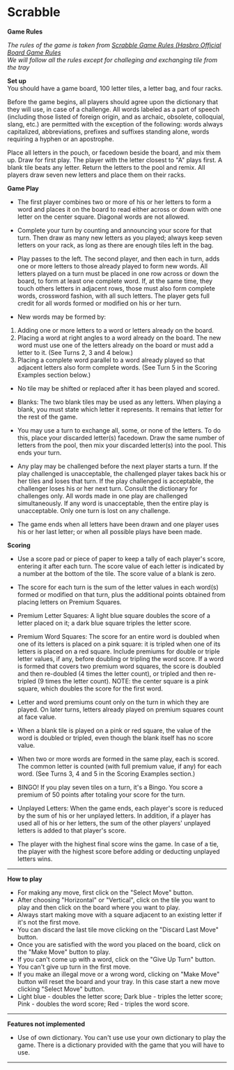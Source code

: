 Scrabble   
===

**Game Rules**  

*The rules of the game is taken from [Scrabble Game Rules (Hasbro Official Board Game Rules](https://scrabble.hasbro.com/en-us/rules)*  
*We will follow all the rules except for challeging and exchanging tile from the tray*    

**Set up**  
You should have a game board, 100 letter tiles, a letter bag, and four racks.  

Before the game begins, all players should agree upon the dictionary that they will use, in case of a challenge. All words labeled as a part of speech (including those listed of foreign origin, and as archaic, obsolete, colloquial, slang, etc.) are permitted with the exception of the following: words always capitalized, abbreviations, prefixes and suffixes standing alone, words requiring a hyphen or an apostrophe.  

Place all letters in the pouch, or facedown beside the board, and mix them up. Draw for first play. The player with the letter closest to "A" plays first. A blank tile beats any letter. Return the letters to the pool and remix. All players draw seven new letters and place them on their racks.  

**Game Play**  

* The first player combines two or more of his or her letters to form a word and places it on the board to read either across or down with one letter on the center square. Diagonal words are not allowed.

* Complete your turn by counting and announcing your score for that turn. Then draw as many new letters as you played; always keep seven letters on your rack, as long as there are enough tiles left in the bag.

* Play passes to the left. The second player, and then each in turn, adds one or more letters to those already played to form new words. All letters played on a turn must be placed in one row across or down the board, to form at least one complete word. If, at the same time, they touch others letters in adjacent rows, those must also form complete words, crossword fashion, with all such letters. The player gets full credit for all words formed or modified on his or her turn.

* New words may be formed by:
1. Adding one or more letters to a word or letters already on the board.
2. Placing a word at right angles to a word already on the board. The new word must use one of the letters already on the board or must add a letter to it. (See Turns 2, 3 and 4 below.)
3. Placing a complete word parallel to a word already played so that adjacent letters also form complete words. (See Turn 5 in the Scoring Examples section below.)

* No tile may be shifted or replaced after it has been played and scored.

* Blanks: The two blank tiles may be used as any letters. When playing a blank, you must state which letter it represents. It remains that letter for the rest of the game.

* You may use a turn to exchange all, some, or none of the letters. To do this, place your discarded letter(s) facedown. Draw the same number of letters from the pool, then mix your discarded letter(s) into the pool. This ends your turn.

* Any play may be challenged before the next player starts a turn. If the play challenged is unacceptable, the challenged player takes back his or her tiles and loses that turn. If the play challenged is acceptable, the challenger loses his or her next turn. Consult the dictionary for challenges only. All words made in one play are challenged simultaneously. If any word is unacceptable, then the entire play is unacceptable. Only one turn is lost on any challenge.

* The game ends when all letters have been drawn and one player uses his or her last letter; or when all possible plays have been made.  

**Scoring**  

* Use a score pad or piece of paper to keep a tally of each player's score, entering it after each turn. The score value of each letter is indicated by a number at the bottom of the tile. The score value of a blank is zero.

* The score for each turn is the sum of the letter values in each word(s) formed or modified on that turn, plus the additional points obtained from placing letters on Premium Squares.

* Premium Letter Squares: A light blue square doubles the score of a letter placed on it; a dark blue square triples the letter score.

* Premium Word Squares: The score for an entire word is doubled when one of its letters is placed on a pink square: it is tripled when one of its letters is placed on a red square. Include premiums for double or triple letter values, if any, before doubling or tripling the word score. If a word is formed that covers two premium word squares, the score is doubled and then re-doubled (4 times the letter count), or tripled and then re-tripled (9 times the letter count). NOTE: the center square is a pink square, which doubles the score for the first word.

* Letter and word premiums count only on the turn in which they are played. On later turns, letters already played on premium squares count at face value.

* When a blank tile is played on a pink or red square, the value of the word is doubled or tripled, even though the blank itself has no score value.

* When two or more words are formed in the same play, each is scored. The common letter is counted (with full premium value, if any) for each word. (See Turns 3, 4 and 5 in the Scoring Examples section.)

* BINGO! If you play seven tiles on a turn, it's a Bingo. You score a premium of 50 points after totaling your score for the turn.

* Unplayed Letters: When the game ends, each player's score is reduced by the sum of his or her unplayed letters. In addition, if a player has used all of his or her letters, the sum of the other players' unplayed letters is added to that player's score.

* The player with the highest final score wins the game. In case of a tie, the player with the highest score before adding or deducting unplayed letters wins.

---

**How to play**
* For making any move, first click on the "Select Move" button.  
* After choosing "Horizontal" or "Vertical", click on the tile you want to play and then click on the board where you want to play.  
* Always start making move with a square adjacent to an existing letter if it's not the first move. 
* You can discard the last tile move clicking on the "Discard Last Move" button.
* Once you are satisfied with the word you placed on the board, click on the "Make Move" button to play.
* If you can't come up with a word, click on the "Give Up Turn" button.
* You can't give up turn in the first move.
* If you make an illegal move or a wrong word, clicking on "Make Move" button will reset the board and your tray. In this case start a new move  clicking "Select Move" button.
* Light blue - doubles the letter score; Dark blue - triples the letter score; Pink - doubles the word score; Red - triples the word score.

---

**Features not implemented**  
* Use of own dictionary. You can't use use your own dictionary to play the game. There is a dictionary provided with the game that you will have to use.

---
